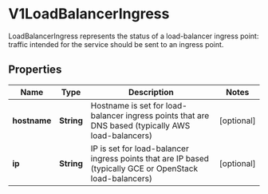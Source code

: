 

# V1LoadBalancerIngress

LoadBalancerIngress represents the status of a load-balancer ingress point: traffic intended for the service should be sent to an ingress point.
## Properties

Name | Type | Description | Notes
------------ | ------------- | ------------- | -------------
**hostname** | **String** | Hostname is set for load-balancer ingress points that are DNS based (typically AWS load-balancers) |  [optional]
**ip** | **String** | IP is set for load-balancer ingress points that are IP based (typically GCE or OpenStack load-balancers) |  [optional]



